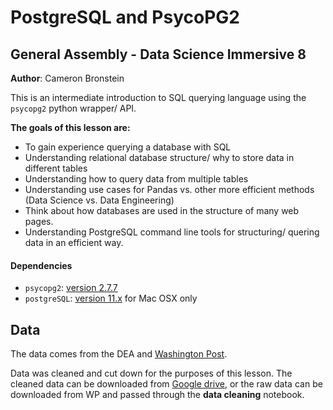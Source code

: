 # PostgreSQL and PsycoPG2
## General Assembly - Data Science Immersive 8
**Author**: Cameron Bronstein

This is an intermediate introduction to SQL querying language using the `psycopg2` python wrapper/ API.

**The goals of this lesson are:** 
- To gain experience querying a database with SQL
- Understanding relational database structure/ why to store data in different tables
- Understanding how to query data from multiple tables
- Understanding use cases for Pandas vs. other more efficient methods (Data Science vs. Data Engineering)
- Think about how databases are used in the structure of many web pages.
- Understanding PostgreSQL command line tools for structuring/ quering data in an efficient way.

#### Dependencies
- `psycopg2`: [version 2.7.7](http://initd.org/psycopg/docs/install.html#binary-install-from-pypi)
- `postgreSQL`: [version 11.x](https://postgresapp.com/) for Mac OSX only

## Data
The data comes from the DEA and [Washington Post](https://www.washingtonpost.com/graphics/2019/investigations/dea-pain-pill-database/?utm_term=.975ecc525b4b).

Data was cleaned and cut down for the purposes of this lesson. The cleaned data can be downloaded from [Google drive](https://drive.google.com/file/d/1PfOe6ERFgo1tJi_MkVePiJ2lOyBPON0c/view?usp=sharing), or the raw data can be downloaded from WP and passed through the **data cleaning** notebook.

